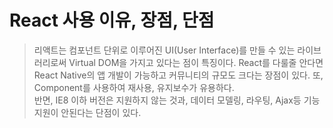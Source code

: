 # React 사용 이유, 장점, 단점

> 리액트는 컴포넌트 단위로 이루어진 UI(User Interface)를 만들 수 있는 라이브러리로써 Virtual DOM을 가지고 있다는 점이 특징이다. React를 다룰줄 안다면 React Native의 앱 개발이 가능하고 커뮤니티의 규모도 크다는 장점이 있다. 또, Component를 사용하여 재사용, 유지보수가 유용하다.  
> 반면, IE8 이하 버전은 지원하지 않는 것과, 데이터 모델링, 라우팅, Ajax등 기능 지원이 안된다는 단점이 있다.
